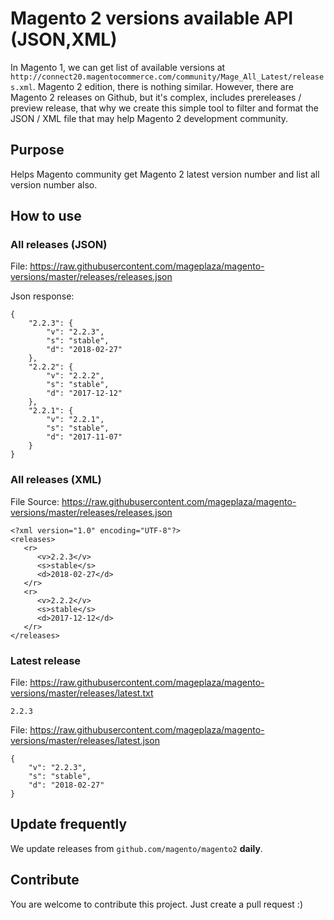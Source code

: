# Magento 2 versions available API (JSON,XML)

In Magento 1, we can get list of available versions at `http://connect20.magentocommerce.com/community/Mage_All_Latest/releases.xml`. Magento 2 edition, there is nothing similar. However, there are Magento 2 releases on Github, but it's complex, includes prereleases / preview release, that why we create this simple tool to filter and format the JSON / XML file that may help Magento 2 development community.

## Purpose

Helps Magento community get Magento 2 latest version number and list all version number also.

## How to use

### All releases (JSON)

File: https://raw.githubusercontent.com/mageplaza/magento-versions/master/releases/releases.json

Json response: 

```
{
    "2.2.3": {
        "v": "2.2.3",
        "s": "stable",
        "d": "2018-02-27"
    },
    "2.2.2": {
        "v": "2.2.2",
        "s": "stable",
        "d": "2017-12-12"
    },
    "2.2.1": {
        "v": "2.2.1",
        "s": "stable",
        "d": "2017-11-07"
    }
}
```

### All releases (XML)

File Source: https://raw.githubusercontent.com/mageplaza/magento-versions/master/releases/releases.json

```
<?xml version="1.0" encoding="UTF-8"?>
<releases>
   <r>
      <v>2.2.3</v>
      <s>stable</s>
      <d>2018-02-27</d>
   </r>
   <r>
      <v>2.2.2</v>
      <s>stable</s>
      <d>2017-12-12</d>
   </r>
</releases>
```
### Latest release

File: https://raw.githubusercontent.com/mageplaza/magento-versions/master/releases/latest.txt

```
2.2.3
```

File: https://raw.githubusercontent.com/mageplaza/magento-versions/master/releases/latest.json

```
{
    "v": "2.2.3",
    "s": "stable",
    "d": "2018-02-27"
}
```


## Update frequently

We update releases from `github.com/magento/magento2` **daily**.

## Contribute

You are welcome to contribute this project. Just create a pull request :)